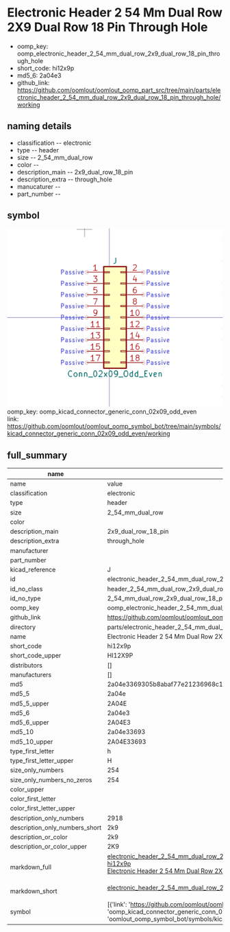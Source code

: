 # Electronic Header 2 54 Mm Dual Row 2X9 Dual Row 18 Pin Through Hole

  
* oomp_key: oomp_electronic_header_2_54_mm_dual_row_2x9_dual_row_18_pin_through_hole 
* short_code: hi12x9p
* md5_6: 2a04e3  
* github_link: https://github.com/oomlout/oomlout_oomp_part_src/tree/main/parts/electronic_header_2_54_mm_dual_row_2x9_dual_row_18_pin_through_hole/working  
## naming details
* classification -- electronic
* type -- header
* size -- 2_54_mm_dual_row
* color -- 
* description_main -- 2x9_dual_row_18_pin
* description_extra -- through_hole
* manucaturer -- 
* part_number -- 



## symbol

![](symbol/0/working/working_600.png)  
oomp_key: oomp_kicad_connector_generic_conn_02x09_odd_even  
link: https://github.com/oomlout/oomlout_oomp_symbol_bot/tree/main/symbols/kicad_connector_generic_conn_02x09_odd_even/working  


## full_summary
| name | value | 
| --- | --- | 
| name | value | 
| classification | electronic | 
| type | header | 
| size | 2_54_mm_dual_row | 
| color |  | 
| description_main | 2x9_dual_row_18_pin | 
| description_extra | through_hole | 
| manufacturer |  | 
| part_number |  | 
| kicad_reference | J | 
| id | electronic_header_2_54_mm_dual_row_2x9_dual_row_18_pin_through_hole | 
| id_no_class | header_2_54_mm_dual_row_2x9_dual_row_18_pin_through_hole | 
| id_no_type | 2_54_mm_dual_row_2x9_dual_row_18_pin_through_hole | 
| oomp_key | oomp_electronic_header_2_54_mm_dual_row_2x9_dual_row_18_pin_through_hole | 
| github_link | https://github.com/oomlout/oomlout_oomp_part_src/tree/main/parts/electronic_header_2_54_mm_dual_row_2x9_dual_row_18_pin_through_hole/working | 
| directory | parts/electronic_header_2_54_mm_dual_row_2x9_dual_row_18_pin_through_hole | 
| name | Electronic Header 2 54 Mm Dual Row 2X9 Dual Row 18 Pin Through Hole | 
| short_code | hi12x9p | 
| short_code_upper | HI12X9P | 
| distributors | [] | 
| manufacturers | [] | 
| md5 | 2a04e3369305b8abaf77e21236968c1c | 
| md5_5 | 2a04e | 
| md5_5_upper | 2A04E | 
| md5_6 | 2a04e3 | 
| md5_6_upper | 2A04E3 | 
| md5_10 | 2a04e33693 | 
| md5_10_upper | 2A04E33693 | 
| type_first_letter | h | 
| type_first_letter_upper | H | 
| size_only_numbers | 254 | 
| size_only_numbers_no_zeros | 254 | 
| color_upper |  | 
| color_first_letter |  | 
| color_first_letter_upper |  | 
| description_only_numbers | 2918 | 
| description_only_numbers_short | 2k9 | 
| description_or_color | 2k9 | 
| description_or_color_upper | 2K9 | 
| markdown_full | [electronic_header_2_54_mm_dual_row_2x9_dual_row_18_pin_through_hole](https://github.com/oomlout/oomlout_oomp_part_src/tree/main/parts/electronic_header_2_54_mm_dual_row_2x9_dual_row_18_pin_through_hole/working)<br>[hi12x9p](https://github.com/oomlout/oomlout_oomp_part_src/tree/main/parts/electronic_header_2_54_mm_dual_row_2x9_dual_row_18_pin_through_hole/working)<br>[Electronic Header 2 54 Mm Dual Row 2X9 Dual Row 18 Pin Through Hole](https://github.com/oomlout/oomlout_oomp_part_src/tree/main/parts/electronic_header_2_54_mm_dual_row_2x9_dual_row_18_pin_through_hole/working)<br><br> | 
| markdown_short | [electronic_header_2_54_mm_dual_row_2x9_dual_row_18_pin_through_hole](https://github.com/oomlout/oomlout_oomp_part_src/tree/main/parts/electronic_header_2_54_mm_dual_row_2x9_dual_row_18_pin_through_hole/working)<br><br> | 
| symbol | [{'link': 'https://github.com/oomlout/oomlout_oomp_symbol_bot/tree/main/symbols/kicad_connector_generic_conn_02x09_odd_even', 'oomp_key': 'oomp_kicad_connector_generic_conn_02x09_odd_even', 'directory': 'oomlout_oomp_symbol_bot/symbols/kicad_connector_generic_conn_02x09_odd_even//working/working.kicad_sym'}] | 
